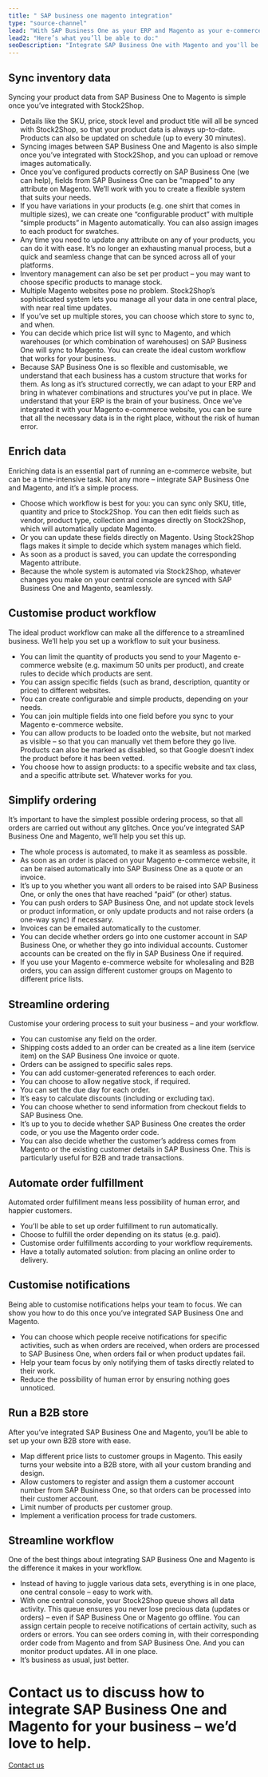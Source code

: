 ```yaml
---
title: " SAP business one magento integration"
type: "source-channel"
lead: "With SAP Business One as your ERP and Magento as your e-commerce website, you’ll want to integrate them so that they can communicate with each other seamlessly, and offer your customers a superb e-commerce experience. Stock2Shop can integrate SAP Business One and Magento to make that happen. A SAP Business One Magento integration will change the way you do business."
lead2: "Here’s what you’ll be able to do:"
seoDescription: "Integrate SAP Business One with Magento and you'll be amazed how much more efficient your workflow becomes. A SAP Business One Magento Integration automates the ordering process, syncs inventory and streamlines your business. Find out more!"
---
```


Sync inventory data
-------------------

Syncing your product data from SAP Business One to Magento is simple once you’ve integrated with Stock2Shop.

*   Details like the SKU, price, stock level and product title will all be synced with Stock2Shop, so that your product data is always up-to-date. Products can also be updated on schedule (up to every 30 minutes).
*   Syncing images between SAP Business One and Magento is also simple once you’ve integrated with Stock2Shop, and you can upload or remove images automatically.
*   Once you’ve configured products correctly on SAP Business One (we can help), fields from SAP Business One can be “mapped” to any attribute on Magento. We’ll work with you to create a flexible system that suits your needs.
*   If you have variations in your products (e.g. one shirt that comes in multiple sizes), we can create one “configurable product” with multiple “simple products” in Magento automatically. You can also assign images to each product for swatches.
*   Any time you need to update any attribute on any of your products, you can do it with ease. It’s no longer an exhausting manual process, but a quick and seamless change that can be synced across all of your platforms.
*   Inventory management can also be set per product – you may want to choose specific products to manage stock.
*   Multiple Magento websites pose no problem. Stock2Shop’s sophisticated system lets you manage all your data in one central place, with near real time updates.
*   If you’ve set up multiple stores, you can choose which store to sync to, and when.
*   You can decide which price list will sync to Magento, and which warehouses (or which combination of warehouses) on SAP Business One will sync to Magento. You can create the ideal custom workflow that works for your business.
*   Because SAP Business One is so flexible and customisable, we understand that each business has a custom structure that works for them. As long as it’s structured correctly, we can adapt to your ERP and bring in whatever combinations and structures you’ve put in place. We understand that your ERP is the brain of your business. Once we’ve integrated it with your Magento e-commerce website, you can be sure that all the necessary data is in the right place, without the risk of human error.

Enrich data
-----------

Enriching data is an essential part of running an e-commerce website, but can be a time-intensive task. Not any more – integrate SAP Business One and Magento, and it’s a simple process.

*   Choose which workflow is best for you: you can sync only SKU, title, quantity and price to Stock2Shop. You can then edit fields such as vendor, product type, collection and images directly on Stock2Shop, which will automatically update Magento.
*   Or you can update these fields directly on Magento. Using Stock2Shop flags makes it simple to decide which system manages which field.
*   As soon as a product is saved, you can update the corresponding Magento attribute.
*   Because the whole system is automated via Stock2Shop, whatever changes you make on your central console are synced with SAP Business One and Magento, seamlessly.

Customise product workflow
--------------------------

The ideal product workflow can make all the difference to a streamlined business. We’ll help you set up a workflow to suit your business.

*   You can limit the quantity of products you send to your Magento e-commerce website (e.g. maximum 50 units per product), and create rules to decide which products are sent.
*   You can assign specific fields (such as brand, description, quantity or price) to different websites.
*   You can create configurable and simple products, depending on your needs.
*   You can join multiple fields into one field before you sync to your Magento e-commerce website.
*   You can allow products to be loaded onto the website, but not marked as visible – so that you can manually vet them before they go live. Products can also be marked as disabled, so that Google doesn’t index the product before it has been vetted.
*   You choose how to assign products: to a specific website and tax class, and a specific attribute set. Whatever works for you.

Simplify ordering
-----------------

It’s important to have the simplest possible ordering process, so that all orders are carried out without any glitches. Once you’ve integrated SAP Business One and Magento, we’ll help you set this up.

*   The whole process is automated, to make it as seamless as possible.
*   As soon as an order is placed on your Magento e-commerce website, it can be raised automatically into SAP Business One as a quote or an invoice.
*   It’s up to you whether you want all orders to be raised into SAP Business One, or only the ones that have reached “paid” (or other) status.
*   You can push orders to SAP Business One, and not update stock levels or product information, or only update products and not raise orders (a one-way sync) if necessary.
*   Invoices can be emailed automatically to the customer.
*   You can decide whether orders go into one customer account in SAP Business One, or whether they go into individual accounts. Customer accounts can be created on the fly in SAP Business One if required.
*   If you use your Magento e-commerce website for wholesaling and B2B orders, you can assign different customer groups on Magento to different price lists.

Streamline ordering
-------------------

Customise your ordering process to suit your business – and your workflow.

*   You can customise any field on the order.
*   Shipping costs added to an order can be created as a line item (service item) on the SAP Business One invoice or quote.
*   Orders can be assigned to specific sales reps.
*   You can add customer-generated references to each order.
*   You can choose to allow negative stock, if required.
*   You can set the due day for each order.
*   It’s easy to calculate discounts (including or excluding tax).
*   You can choose whether to send information from checkout fields to SAP Business One.
*   It’s up to you to decide whether SAP Business One creates the order code, or you use the Magento order code.
*   You can also decide whether the customer’s address comes from Magento or the existing customer details in SAP Business One. This is particularly useful for B2B and trade transactions.

Automate order fulfillment
--------------------------

Automated order fulfillment means less possibility of human error, and happier customers.

*   You’ll be able to set up order fulfillment to run automatically.
*   Choose to fulfill the order depending on its status (e.g. paid).
*   Customise order fulfillments according to your workflow requirements.
*   Have a totally automated solution: from placing an online order to delivery.

Customise notifications
-----------------------

Being able to customise notifications helps your team to focus. We can show you how to do this once you’ve integrated SAP Business One and Magento.

*   You can choose which people receive notifications for specific activities, such as when orders are received, when orders are processed to SAP Business One, when orders fail or when product updates fail.
*   Help your team focus by only notifying them of tasks directly related to their work.
*   Reduce the possibility of human error by ensuring nothing goes unnoticed.

Run a B2B store
---------------

After you’ve integrated SAP Business One and Magento, you’ll be able to set up your own B2B store with ease.

*   Map different price lists to customer groups in Magento. This easily turns your website into a B2B store, with all your custom branding and design.
*   Allow customers to register and assign them a customer account number from SAP Business One, so that orders can be processed into their customer account.
*   Limit number of products per customer group.
*   Implement a verification process for trade customers.

Streamline workflow
-------------------

One of the best things about integrating SAP Business One and Magento is the difference it makes in your workflow.

*   Instead of having to juggle various data sets, everything is in one place, one central console – easy to work with.
*   With one central console, your Stock2Shop queue shows all data activity. This queue ensures you never lose precious data (updates or orders) – even if SAP Business One or Magento go offline. You can assign certain people to receive notifications of certain activity, such as orders or errors. You can see orders coming in, with their corresponding order code from Magento and from SAP Business One. And you can monitor product updates. All in one place.
*   It’s business as usual, just better.

Contact us to discuss how to integrate SAP Business One and Magento for your business – we’d love to help.
==========================================================================================================

[Contact us](/contact-us "Contact Stock2Shop")
